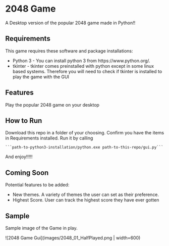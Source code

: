 # 2048 Game
A Desktop version of the popular 2048 game made in Python!!


<h2>Requirements</h2>
<p>This game requires these software and package installations:
   <ul>
      <li>Python 3 - You can install python 3 from https://www.python.org/.</li>
      <li>tkinter - tkinter comes preinstalled with python except in some linux based systems. 
      Therefore you will need to check if tkinter is installed to play the game with the GUI</li>
  </ul>
</p>



<h2>Features</h2>
<p>Play the popular 2048 game on your desktop</p>



<h2>How to Run</h2>
<p>Download this repo in a folder of your choosing.
Confirm you have the items in Requirements installed.
Run it by calling</p>

    ```path-to-python3-installation/python.exe path-to-this-repo/gui.py```

<p>And enjoy!!!!!</p>



<h2>Coming Soon</h2>
<p>Potential features to be added:
   <ul>
      <li>New themes. A variety of themes the user can set as their preference.</li>
      <li>Highest Score. User can track the highest score they have ever gotten</li>
   </ul>
</p>


<h2>Sample</h2>
<p>Sample image of the Game in play.</p>

![2048 Game Gui](images/2048_01_HalfPlayed.png | width=600)


